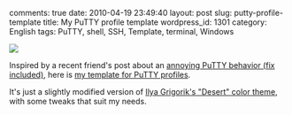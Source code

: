comments: true
date: 2010-04-19 23:49:40
layout: post
slug: putty-profile-template
title: My PuTTY profile template
wordpress_id: 1301
category: English
tags: PuTTY, shell, SSH, Template, terminal, Windows

![](/static/uploads/2010/04/putty-template-preview.png)

Inspired by a recent friend's post about an [annoying PuTTY behavior (fix included)](http://www.think-underground.com/post/2010/04/13/Supprimer-le-comportement-%C3%A9trange-du-pav%C3%A9-num%C3%A9rique-dans-Putty), here is [my template for PuTTY profiles](http://kevin.deldycke.com/static/documents/putty-template.reg).

It's just a slightly modified version of [Ilya Grigorik's "Desert" color theme](http://www.igvita.com/2008/04/14/custom-putty-color-themes/), with some tweaks that suit my needs.
